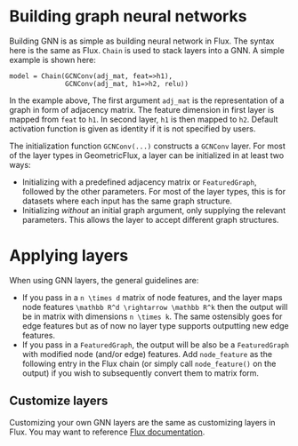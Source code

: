 # Building graph neural networks

Building GNN is as simple as building neural network in Flux. The syntax here is the same as Flux. `Chain` is used to stack layers into a GNN. A simple example is shown here:

```
model = Chain(GCNConv(adj_mat, feat=>h1),
              GCNConv(adj_mat, h1=>h2, relu))
```

In the example above, The first argument `adj_mat` is the representation of a graph in form of adjacency matrix. The feature dimension in first layer is mapped from `feat` to `h1`. In second layer, `h1` is then mapped to `h2`. Default activation function is given as identity if it is not specified by users.

The initialization function `GCNConv(...)` constructs a `GCNConv` layer. For most of the layer types in GeometricFlux, a layer can be initialized in at least two ways:

* Initializing with a predefined adjacency matrix or `FeaturedGraph`, followed by the other parameters. For most of the layer types, this is for datasets where each input has the same graph structure.
* Initializing *without* an initial graph argument, only supplying the relevant parameters. This allows the layer to accept different graph structures.

# Applying layers

When using GNN layers, the general guidelines are:

* If you pass in a ``n \times d`` matrix of node features, and the layer maps node features ``\mathbb R^d \rightarrow \mathbb R^k`` then the output will be in matrix with dimensions ``n \times k``. The same ostensibly goes for edge features but as of now no layer type supports outputting new edge features.
* If you pass in a `FeaturedGraph`, the output will be also be a `FeaturedGraph` with modified node (and/or edge) features. Add `node_feature` as the following entry in the Flux chain (or simply call `node_feature()` on the output) if you wish to subsequently convert them to matrix form.


## Customize layers

Customizing your own GNN layers are the same as customizing layers in Flux. You may want to reference [Flux documentation](https://fluxml.ai/Flux.jl/stable/models/basics/#Building-Layers-1).
